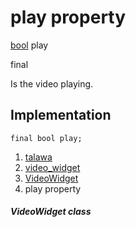 
<div>

# play property

</div>


[bool](https://api.flutter.dev/flutter/dart-core/bool-class.html)
play


final




Is the video playing.



## Implementation

``` language-dart
final bool play;
```







1.  [talawa](../../index.html)
2.  [video_widget](../../widgets_video_widget/)
3.  [VideoWidget](../../widgets_video_widget/VideoWidget-class.html)
4.  play property

##### VideoWidget class







